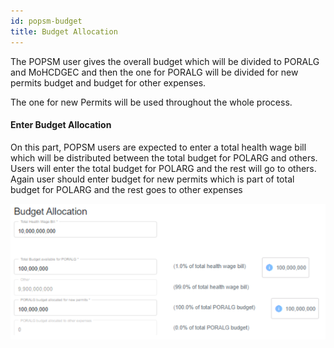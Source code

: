 ```yaml
---
id: popsm-budget
title: Budget Allocation
---
```



The POPSM user gives the overall budget which will be divided to PORALG and MoHCDGEC and then the one for PORALG will be divided for new permits budget and budget for other expenses.


The one for new Permits will be used throughout the whole process.

#### Enter Budget Allocation 
On this part, POPSM users are expected to enter a total health wage bill which will be distributed between the total budget for POLARG and others. Users will enter the total budget for POLARG and the rest will go to others. Again user should enter budget for new permits which is part of total budget for POLARG and the rest goes to other expenses

![img alt](/img/budgetallocation.png)

